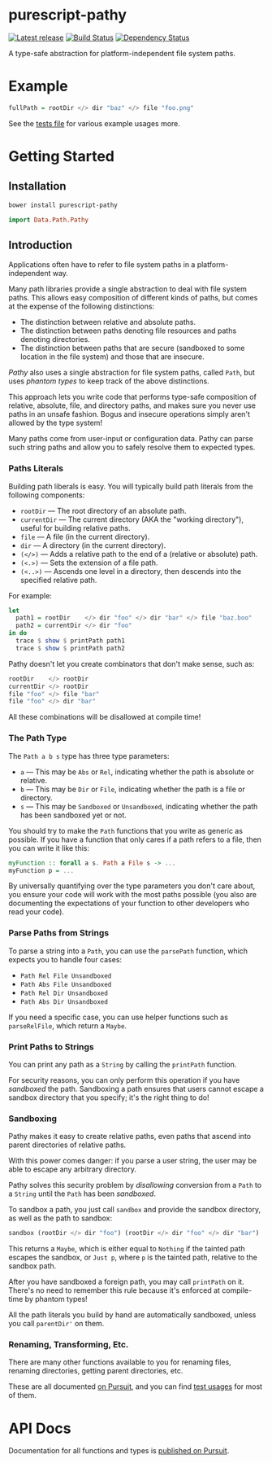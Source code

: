 # purescript-pathy

[![Latest release](http://img.shields.io/bower/v/purescript-pathy.svg)](https://github.com/slamdata/purescript-pathy/releases)
[![Build Status](https://travis-ci.org/slamdata/purescript-pathy.svg?branch=master)](https://travis-ci.org/slamdata/purescript-pathy)
[![Dependency Status](https://www.versioneye.com/user/projects/56a108062c2fab002500023f/badge.svg?style=flat)](https://www.versioneye.com/user/projects/56a108062c2fab002500023f)

A type-safe abstraction for platform-independent file system paths.

# Example

```purescript
fullPath = rootDir </> dir "baz" </> file "foo.png"
```

See the [tests file](/test/Main.purs) for various example usages more.

# Getting Started

## Installation

```bash
bower install purescript-pathy
```

```purescript
import Data.Path.Pathy
```

## Introduction

Applications often have to refer to file system paths in a platform-independent way.

Many path libraries provide a single abstraction to deal with file system paths. This allows easy composition of different kinds of paths, but comes at the expense of the following distinctions:

 * The distinction between relative and absolute paths.
 * The distinction between paths denoting file resources and paths denoting directories.
 * The distinction between paths that are secure (sandboxed to some location in the file system) and those that are insecure.

*Pathy* also uses a single abstraction for file system paths, called `Path`, but uses *phantom types* to keep track of the above distinctions.

This approach lets you write code that performs type-safe composition of relative, absolute, file, and directory paths, and makes sure you never use paths in an unsafe fashion. Bogus and insecure operations simply aren't allowed by the type system!

Many paths come from user-input or configuration data. Pathy can parse such string paths and allow you to safely resolve them to expected types.

### Paths Literals

Building path liberals is easy. You will typically build path literals from the following components:

 * `rootDir`    &mdash; The root directory of an absolute path.
 * `currentDir` &mdash; The current directory (AKA the "working directory"), useful for building relative paths.
 * `file`       &mdash; A file (in the current directory).
 * `dir`        &mdash; A directory (in the current directory).
 * `(</>)`      &mdash; Adds a relative path to the end of a (relative or absolute) path.
 * `(<.>)`      &mdash; Sets the extension of a file path.
 * `(<..>)`     &mdash; Ascends one level in a directory, then descends into the specified relative path.

For example:

```purescript
let
  path1 = rootDir    </> dir "foo" </> dir "bar" </> file "baz.boo"
  path2 = currentDir </> dir "foo"
in do
  trace $ show $ printPath path1
  trace $ show $ printPath path2
```

Pathy doesn't let you create combinators that don't make sense, such as:

```purescript
rootDir    </> rootDir
currentDir </> rootDir
file "foo" </> file "bar"
file "foo" </> dir "bar"
```

All these combinations will be disallowed at compile time!

### The Path Type

The `Path a b s` type has three type parameters:

 * `a` &mdash; This may be `Abs` or `Rel`, indicating whether the path is absolute or relative.
 * `b` &mdash; This may be `Dir` or `File`, indicating whether the path is a file or directory.
 * `s` &mdash; This may be `Sandboxed` or `Unsandboxed`, indicating whether the path has been sandboxed yet or not.

You should try to make the `Path` functions that you write as generic as possible. If you have a function that only cares if a path refers to a file, then you can write it like this:

```purescript
myFunction :: forall a s. Path a File s -> ...
myFunction p = ...
```

By universally quantifying over the type parameters you don't care about, you ensure your code will work with the most paths possible (you also are documenting the expectations of your function to other developers who read your code).

### Parse Paths from Strings

To parse a string into a `Path`, you can use the `parsePath` function, which expects you to handle four cases:

 * `Path Rel File Unsandboxed`
 * `Path Abs File Unsandboxed`
 * `Path Rel Dir Unsandboxed`
 * `Path Abs Dir Unsandboxed`

If you need a specific case, you can use helper functions such as `parseRelFile`, which return a `Maybe`.

### Print Paths to Strings

You can print any path as a `String` by calling the `printPath` function.

For security reasons, you can only perform this operation if you have *sandboxed* the path. Sandboxing a path ensures that users cannot escape a sandbox directory that you specify; it's the right thing to do!

### Sandboxing

Pathy makes it easy to create relative paths, even paths that ascend into parent directories of relative paths.

With this power comes danger: if you parse a user string, the user may be able to escape any arbitrary directory.

Pathy solves this security problem by *disallowing* conversion from a `Path` to a `String` until the `Path` has been *sandboxed*.

To sandbox a path, you just call `sandbox` and provide the sandbox directory, as well as the path to sandbox:

```purescript
sandbox (rootDir </> dir "foo") (rootDir </> dir "foo" </> dir "bar")
```

This returns a `Maybe`, which is either equal to `Nothing` if the tainted path escapes the sandbox, or `Just p`, where `p` is the tainted path, relative to the sandbox path.

After you have sandboxed a foreign path, you may call `printPath` on it. There's no need to remember this rule because it's enforced at compile-time by phantom types!

All the path literals you build by hand are automatically sandboxed, unless you call `parentDir'` on them.

### Renaming, Transforming, Etc.

There are many other functions available to you for renaming files, renaming directories, getting parent directories, etc.

These are all documented [on Pursuit](http://pursuit.purescript.org/packages/purescript-pathy), and you can find [test usages](/test/Main.purs) for most of them.

# API Docs

Documentation for all functions and types is [published on Pursuit](http://pursuit.purescript.org/packages/purescript-pathy).
